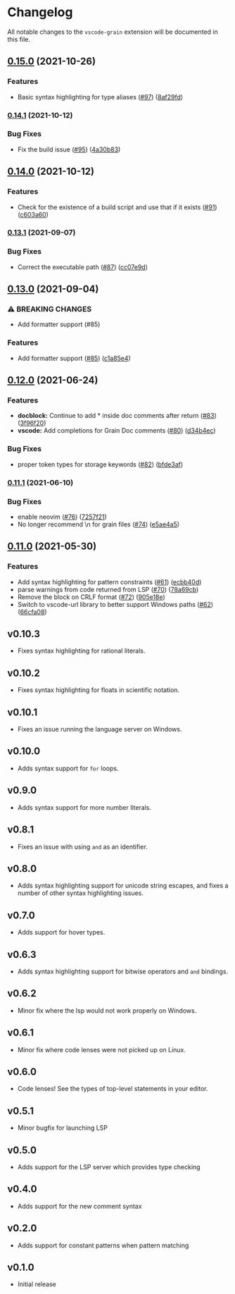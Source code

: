 # Changelog
All notable changes to the `vscode-grain` extension will be documented in this file.

## [0.15.0](https://www.github.com/grain-lang/grain-language-server/compare/vscode-grain-v0.14.1...vscode-grain-v0.15.0) (2021-10-26)


### Features

* Basic syntax highlighting for type aliases ([#97](https://www.github.com/grain-lang/grain-language-server/issues/97)) ([8af29fd](https://www.github.com/grain-lang/grain-language-server/commit/8af29fd2dde6a06c26da41b9065a953e87d99dac))

### [0.14.1](https://www.github.com/grain-lang/grain-language-server/compare/vscode-grain-v0.14.0...vscode-grain-v0.14.1) (2021-10-12)


### Bug Fixes

* Fix the build issue ([#95](https://www.github.com/grain-lang/grain-language-server/issues/95)) ([4a30b83](https://www.github.com/grain-lang/grain-language-server/commit/4a30b831ec5e7e678886154f36c42169abe1e8d3))

## [0.14.0](https://www.github.com/grain-lang/grain-language-server/compare/vscode-grain-v0.13.1...vscode-grain-v0.14.0) (2021-10-12)


### Features

* Check for the existence of a build script and use that if it exists ([#91](https://www.github.com/grain-lang/grain-language-server/issues/91)) ([c603a60](https://www.github.com/grain-lang/grain-language-server/commit/c603a6038ae11653d3076cf8accb0f6e42d8473c))

### [0.13.1](https://www.github.com/grain-lang/grain-language-server/compare/vscode-grain-v0.13.0...vscode-grain-v0.13.1) (2021-09-07)


### Bug Fixes

* Correct the executable path ([#87](https://www.github.com/grain-lang/grain-language-server/issues/87)) ([cc07e9d](https://www.github.com/grain-lang/grain-language-server/commit/cc07e9d69b4b0448cbd61f33ecc59ae2163a1570))

## [0.13.0](https://www.github.com/grain-lang/grain-language-server/compare/vscode-grain-v0.12.0...vscode-grain-v0.13.0) (2021-09-04)


### ⚠ BREAKING CHANGES

* Add formatter support (#85)

### Features

* Add formatter support ([#85](https://www.github.com/grain-lang/grain-language-server/issues/85)) ([c1a85e4](https://www.github.com/grain-lang/grain-language-server/commit/c1a85e457e3ec5dee3c1ed6d113bbd2c0ade17e4))

## [0.12.0](https://www.github.com/grain-lang/grain-language-server/compare/vscode-grain-v0.11.1...vscode-grain-v0.12.0) (2021-06-24)


### Features

* **docblock:** Continue to add * inside doc comments after return ([#83](https://www.github.com/grain-lang/grain-language-server/issues/83)) ([3f96f20](https://www.github.com/grain-lang/grain-language-server/commit/3f96f20cbe258e4a8b02cede9d421e1fffc8ee13))
* **vscode:** Add completions for Grain Doc comments ([#80](https://www.github.com/grain-lang/grain-language-server/issues/80)) ([d34b4ec](https://www.github.com/grain-lang/grain-language-server/commit/d34b4ec89a4dd20a393c09b4d783c8704345c04f))


### Bug Fixes

* proper token types for storage keywords ([#82](https://www.github.com/grain-lang/grain-language-server/issues/82)) ([bfde3af](https://www.github.com/grain-lang/grain-language-server/commit/bfde3af7d62652ee82bb0b0cc39b26ddb2ebf118))

### [0.11.1](https://www.github.com/grain-lang/grain-language-server/compare/vscode-grain-v0.11.0...vscode-grain-v0.11.1) (2021-06-10)


### Bug Fixes

* enable neovim ([#76](https://www.github.com/grain-lang/grain-language-server/issues/76)) ([7257f21](https://www.github.com/grain-lang/grain-language-server/commit/7257f21526bbfbbedc1bf8aeadb07c0025fbe393))
* No longer recommend \n for grain files ([#74](https://www.github.com/grain-lang/grain-language-server/issues/74)) ([e5ae4a5](https://www.github.com/grain-lang/grain-language-server/commit/e5ae4a50d15a5afe5d3a2d40bc6570b55994aecb))

## [0.11.0](https://www.github.com/grain-lang/grain-language-server/compare/vscode-grain-v0.10.3...vscode-grain-v0.11.0) (2021-05-30)


### Features

* Add syntax highlighting for pattern constraints ([#61](https://www.github.com/grain-lang/grain-language-server/issues/61)) ([ecbb40d](https://www.github.com/grain-lang/grain-language-server/commit/ecbb40d4aa7835d418eea173393cea0e615341a1))
* parse warnings from code returned from LSP ([#70](https://www.github.com/grain-lang/grain-language-server/issues/70)) ([78a69cb](https://www.github.com/grain-lang/grain-language-server/commit/78a69cb3625b910cd403ddc436ffcb4ff71913f5))
* Remove the block on CRLF format ([#72](https://www.github.com/grain-lang/grain-language-server/issues/72)) ([905e18e](https://www.github.com/grain-lang/grain-language-server/commit/905e18ea171ec553c45a43d043881bca2ae41423))
* Switch to vscode-url library to better support Windows paths ([#62](https://www.github.com/grain-lang/grain-language-server/issues/62)) ([66cfa08](https://www.github.com/grain-lang/grain-language-server/commit/66cfa08c7cd5da538d19e3dd63cb490490fa3d08))

## v0.10.3
- Fixes syntax highlighting for rational literals.

## v0.10.2
- Fixes syntax highlighting for floats in scientific notation.

## v0.10.1
- Fixes an issue running the language server on Windows.

## v0.10.0
- Adds syntax support for `for` loops.

## v0.9.0
- Adds syntax support for more number literals.

## v0.8.1
- Fixes an issue with using `and` as an identifier.

## v0.8.0
- Adds syntax highlighting support for unicode string escapes, and fixes a number of other syntax highlighting issues.

## v0.7.0
- Adds support for hover types.

## v0.6.3
- Adds syntax highlighting support for bitwise operators and `and` bindings.

## v0.6.2
- Minor fix where the lsp would not work properly on Windows.

## v0.6.1
- Minor fix where code lenses were not picked up on Linux.

## v0.6.0
- Code lenses! See the types of top-level statements in your editor.

## v0.5.1
- Minor bugfix for launching LSP

## v0.5.0
- Adds support for the LSP server which provides type checking

## v0.4.0
- Adds support for the new comment syntax

## v0.2.0
- Adds support for constant patterns when pattern matching

## v0.1.0
- Initial release
